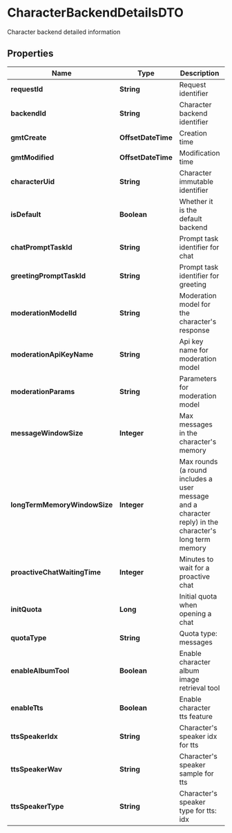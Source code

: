 

# CharacterBackendDetailsDTO

Character backend detailed information

## Properties

| Name | Type | Description | Notes |
|------------ | ------------- | ------------- | -------------|
|**requestId** | **String** | Request identifier |  [optional] |
|**backendId** | **String** | Character backend identifier |  [optional] |
|**gmtCreate** | **OffsetDateTime** | Creation time |  [optional] |
|**gmtModified** | **OffsetDateTime** | Modification time |  [optional] |
|**characterUid** | **String** | Character immutable identifier |  [optional] |
|**isDefault** | **Boolean** | Whether it is the default backend |  [optional] |
|**chatPromptTaskId** | **String** | Prompt task identifier for chat |  [optional] |
|**greetingPromptTaskId** | **String** | Prompt task identifier for greeting |  [optional] |
|**moderationModelId** | **String** | Moderation model for the character&#39;s response |  [optional] |
|**moderationApiKeyName** | **String** | Api key name for moderation model |  [optional] |
|**moderationParams** | **String** | Parameters for moderation model |  [optional] |
|**messageWindowSize** | **Integer** | Max messages in the character&#39;s memory |  [optional] |
|**longTermMemoryWindowSize** | **Integer** | Max rounds (a round includes a user message and a character reply) in the character&#39;s long term memory |  [optional] |
|**proactiveChatWaitingTime** | **Integer** | Minutes to wait for a proactive chat |  [optional] |
|**initQuota** | **Long** | Initial quota when opening a chat |  [optional] |
|**quotaType** | **String** | Quota type: messages | tokens | none (not limited) |  [optional] |
|**enableAlbumTool** | **Boolean** | Enable character album image retrieval tool |  [optional] |
|**enableTts** | **Boolean** | Enable character tts feature |  [optional] |
|**ttsSpeakerIdx** | **String** | Character&#39;s speaker idx for tts |  [optional] |
|**ttsSpeakerWav** | **String** | Character&#39;s speaker sample for tts |  [optional] |
|**ttsSpeakerType** | **String** | Character&#39;s speaker type for tts: idx | wav |  [optional] |



